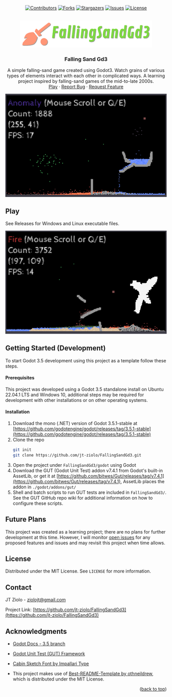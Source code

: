 <!-- Note: This README.md is based upon https://github.com/othneildrew/Best-README-Template. Therefore, comments seen in the source for this README may not be project-specific. -->
<!-- Improved compatibility of back to top link: See: https://github.com/othneildrew/Best-README-Template/pull/73 -->
<a name="readme-top"></a>
<!--
*** Thanks for checking out the Best-README-Template. If you have a suggestion
*** that would make this better, please fork the repo and create a pull request
*** or simply open an issue with the tag "enhancement".
*** Don't forget to give the project a star!
*** Thanks again! Now go create something AMAZING! :D
-->

<!--
Here's a blank template to get started: To avoid retyping too much info. Do a search and replace with your text editor for the following: `jt-ziolo`, `FallingSandGd3`, `twitter_handle`, `linkedin_username`, `email_client`, `email`, `Falling Sand Gd3`, `project_description`, `project_description_full`, `MIT`, `codacy_id`, `docs_name`, `jenkins_job_url`

Also find/replace on https://example.com
-->


<!-- PROJECT SHIELDS -->
<!--
*** I'm using markdown "reference style" links for readability.
*** Reference links are enclosed in brackets [ ] instead of parentheses ( ).
*** See the bottom of this document for the declaration of the reference variables
*** for contributors-url, forks-url, etc. This is an optional, concise syntax you may use.
*** https://www.markdownguide.org/basic-syntax/#reference-style-links
-->
<div align="center">

  [![Contributors][contributors-shield]][contributors-url]
  [![Forks][forks-shield]][forks-url]
  [![Stargazers][stars-shield]][stars-url]
  [![Issues][issues-shield]][issues-url]
  [![License][license-shield]][license-url]

<!-- Opting to comment out LinkedIn shield. Assuming that the project has multiple contributors it seems to me that keeping social media links such as LinkedIn on your profile page is a better approach.
[![LinkedIn][linkedin-shield]][linkedin-url]
-->


<!-- PROJECT LOGO -->
  <br />
  <a href="https://github.com/jt-ziolo/FallingSandGd3">
    <img src="images/logo.png" alt="Logo" width="412" height="84">
  </a>

  <h3 align="center">Falling Sand Gd3</h3>

  <p align="center">
    A simple falling-sand game created using Godot3. Watch grains of various types of elements interact with each other in complicated ways. A learning project inspired by falling-sand games of the mid-to-late 2000s.
    <br />
    <a href="https://github.com/jt-ziolo/FallingSandGd3">Play</a>
    · 
    <a href="https://github.com/jt-ziolo/FallingSandGd3/issues">Report Bug</a>
    ·
    <a href="https://github.com/jt-ziolo/FallingSandGd3/issues">Request Feature</a>
  </p>
</div>

![FallingSandGd3 Screen Shot][product-screenshot]



## Play

See Releases for Windows and Linux executable files.

![FallingSandGd3 Screen Shot][product-screenshot-2]




## Getting Started (Development)

To start Godot 3.5 development using this project as a template follow these steps.

#### Prerequisites

This project was developed using a Godot 3.5 standalone install on Ubuntu 22.04.1 LTS and Windows 10, additional steps may be required for development with other installations or on other operating systems.

#### Installation

1. Download the mono (.NET) version of Godot 3.5.1-stable at [https://github.com/godotengine/godot/releases/tag/3.5.1-stable](https://github.com/godotengine/godot/releases/tag/3.5.1-stable)
2. Clone the repo
   ```sh
   git init
   git clone https://github.com/jt-ziolo/FallingSandGd3.git
   ```
3. Open the project under `FallingSandGd3/godot` using Godot
4. Download the GUT (Godot Unit Test) addon v7.4.1 from Godot's built-in AssetLib, or get it at [https://github.com/bitwes/Gut/releases/tag/v7.4.1](https://github.com/bitwes/Gut/releases/tag/v7.4.1), AssetLib places the addon in `./godot/addons/gut/`
5. Shell and batch scripts to run GUT tests are included in `FallingSandGd3/`. See the GUT GitHub repo wiki for additional information on how to configure these scripts.



## Future Plans

This project was created as a learning project; there are no plans for further development at this time. However, I will monitor [open issues](https://github.com/jt-ziolo/FallingSandGd3/issues) for any proposed features and issues and may revisit this project when time allows.



## License

Distributed under the MIT License. See `LICENSE` for more information.



## Contact

JT Ziolo - ziolojt@gmail.com

Project Link: [https://github.com/jt-ziolo/FallingSandGd3](https://github.com/jt-ziolo/FallingSandGd3)


## Acknowledgments

* [Godot Docs - 3.5 branch](https://docs.godotengine.org/en/3.5/)
* [Godot Unit Test (GUT) Framework](https://github.com/bitwes/Gut/releases/tag/v7.4.1)
* [Cabin Sketch Font by Impallari Type](https://fonts.google.com/specimen/Cabin+Sketch/about)

* This project makes use of [Best-README-Template by othneildrew](https://github.com/othneildrew/Best-README-Template), which is distributed under the MIT License.

<p align="right">(<a href="#readme-top">back to top</a>)</p>



<!-- MARKDOWN LINKS & IMAGES -->
<!-- https://www.markdownguide.org/basic-syntax/#reference-style-links -->
[contributors-shield]: https://img.shields.io/github/contributors/jt-ziolo/FallingSandGd3.svg?style=for-the-badge
[contributors-url]: https://github.com/jt-ziolo/FallingSandGd3/graphs/contributors
[forks-shield]: https://img.shields.io/github/forks/jt-ziolo/FallingSandGd3.svg?style=for-the-badge
[forks-url]: https://github.com/jt-ziolo/FallingSandGd3/network/members
[stars-shield]: https://img.shields.io/github/stars/jt-ziolo/FallingSandGd3.svg?style=for-the-badge
[stars-url]: https://github.com/jt-ziolo/FallingSandGd3/stargazers
[issues-shield]: https://img.shields.io/github/issues/jt-ziolo/FallingSandGd3.svg?style=for-the-badge
[issues-url]: https://github.com/jt-ziolo/FallingSandGd3/issues
[license-shield]: https://img.shields.io/github/license/jt-ziolo/FallingSandGd3.svg?style=for-the-badge
[license-url]: https://github.com/jt-ziolo/FallingSandGd3/blob/master/LICENSE
<!--
[linkedin-shield]: https://img.shields.io/badge/-LinkedIn-black.svg?style=for-the-badge&logo=linkedin&colorB=555
[linkedin-url]: https://linkedin.com/in/linkedin_username
-->
<!-- TODO [play-url]: https://example.com -->
[product-screenshot]: images/screenshot.png
[product-screenshot-2]: images/screenshot-2.png
